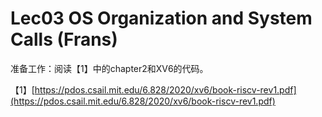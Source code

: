 # Lec03 OS Organization and System Calls \(Frans\)

准备工作：阅读【1】中的chapter2和XV6的代码。

【1】[https://pdos.csail.mit.edu/6.828/2020/xv6/book-riscv-rev1.pdf](https://pdos.csail.mit.edu/6.828/2020/xv6/book-riscv-rev1.pdf)


